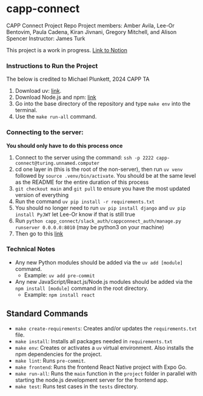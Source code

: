 # capp-connect
CAPP Connect Project Repo
Project members: Amber Avila, Lee-Or Bentovim, Paula Cadena, Kiran Jivnani, Gregory Mitchell, and Alison Spencer
Instructor: James Turk

This project is a work in progress. [Link to Notion](https://www.notion.so/Projects-Tasks-1d50e856f08380bdb819cc3870547466)

### Instructions to Run the Project

The below is credited to Michael Plunkett, 2024 CAPP TA

1. Download uv: [link](https://docs.astral.sh/uv/).
2. Download Node.js and npm: [link](https://docs.npmjs.com/downloading-and-installing-node-js-and-npm)
3. Go into the base directory of the repository and type `make env` into the terminal.
4. Use the `make run-all` command.

### Connecting to the server:
 **You should only have to do this process once**
1. Connect to the server using the command: `ssh -p 2222 capp-connect@turing.unnamed.computer`
2. cd one layer in (this is the root of the non-server), then run `uv venv` followed by `source .venv/bin/activate`. You should be at the same level as the README for the entire duration of this process
3. `git checkout main` and `git pull` to ensure you have the most updated version of everything
4. Run the command `uv pip install -r requirements.txt`
5. You should no longer need to run `uv pip install django` and `uv pip install PyJWT` let Lee-Or know if that is still true
6. Run `python capp_connect/slack_auth/cappconnect_auth/manage.py runserver 0.0.0.0:8010` (may be python3 on your machine)
7. Then go to this [link](https://capp-connect.unnamed.computer/auth/login/slack/)

### Technical Notes
- Any new Python modules should be added via the `uv add [module]` command.
  - Example: `uv add pre-commit`
- Any new JavaScript/React.js/Node.js modules should be added via the `npm install [module]` command in the root directory.
  - Example: `npm install react`

## Standard Commands
- `make create-requirements`: Creates and/or updates the `requirements.txt` file.
- `make install`: Installs all packages needed in `requirements.txt`
- `make env`: Creates or activates a `uv` virtual environment. Also installs the npm dependencies for the project.
- `make lint`: Runs `pre-commit`.
- `make frontend`: Runs the frontend React Native project with Expo Go.
- `make run-all`: Runs the `main` function in the `project` folder in parallel with starting the node.js development server for the frontend app.
- `make test`: Runs test cases in the `tests` directory.
